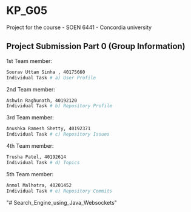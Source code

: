 # KP_G05
Project for the course - SOEN 6441 - Concordia university

## Project Submission Part 0 (Group Information)
1st Team member:
```bash
Sourav Uttam Sinha , 40175660
Individual Task # a) User Profile
```
2nd Team member:
```bash
Ashwin Raghunath, 40192120
Individual Task # b) Repository Profile
```
3rd Team member:
```bash
Anushka Ramesh Shetty, 40192371
Individual Task # c) Repository Issues
```
4th Team member:
```bash
Trusha Patel, 40192614
Individual Task # d) Topics
```
5th Team member:
```bash
Anmol Malhotra, 40201452
Individual Task # e) Repository Commits
```
"# Search_Engine_using_Java_Websockets" 
